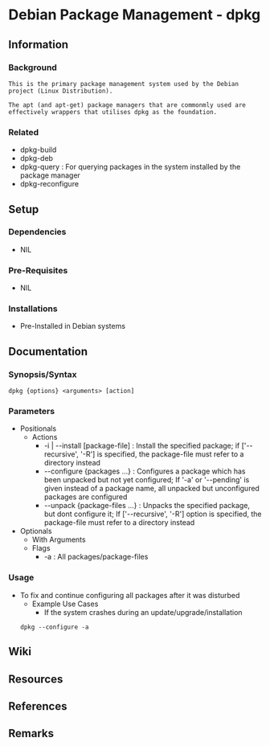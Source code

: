 # Debian Package Management - dpkg

## Information

### Background
```
This is the primary package management system used by the Debian project (Linux Distribution). 

The apt (and apt-get) package managers that are commonmly used are effectively wrappers that utilises dpkg as the foundation.
```

### Related 
+ dpkg-build
+ dpkg-deb
+ dpkg-query       : For querying packages in the system installed by the package manager
+ dpkg-reconfigure

## Setup
### Dependencies
+ NIL

### Pre-Requisites
+ NIL

### Installations
+ Pre-Installed in Debian systems

## Documentation

### Synopsis/Syntax
```console
dpkg {options} <arguments> [action]
```

### Parameters
- Positionals
    - Actions
        + -i | --install [package-file] : Install the specified package; if ['--recursive', '-R'] is specified, the package-file must refer to a directory instead
        + --configure {packages ...}    : Configures a package which has been unpacked but not yet configured; If '-a' or '--pending' is given instead of a package name, all unpacked but unconfigured packages are configured
        + --unpack {package-files ...}  : Unpacks the specified package, but dont configure it; If ['--recursive', '-R'] option is specified, the package-file must refer to a directory instead
- Optionals
    - With Arguments
    - Flags
        + -a : All packages/package-files

### Usage
- To fix and continue configuring all packages after it was disturbed
    - Example Use Cases
        + If the system crashes during an update/upgrade/installation
    ```console
    dpkg --configure -a
    ```

## Wiki

## Resources

## References

## Remarks
